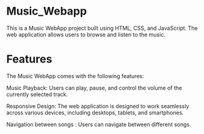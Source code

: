 # Music_Webapp
This is a Music WebApp project built using HTML, CSS, and JavaScript. The web application allows users to browse and listen to the music.
# Features
The Music WebApp comes with the following features:

Music Playback: Users can play, pause, and control the volume of the currently selected track.

Responsive Design: The web application is designed to work seamlessly across various devices, including desktops, tablets, and smartphones.

Navigation between songs : Users can navigate between different songs.
